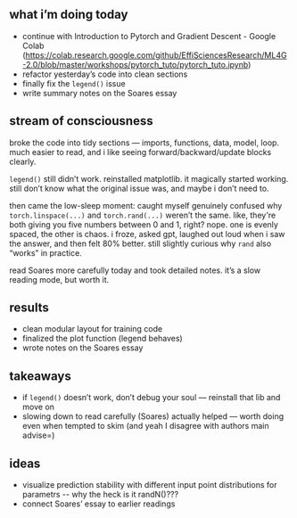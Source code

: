 ## what i’m doing today

- continue with Introduction to Pytorch and Gradient Descent - Google Colab (https://colab.research.google.com/github/EffiSciencesResearch/ML4G-2.0/blob/master/workshops/pytorch_tuto/pytorch_tuto.ipynb)
- refactor yesterday’s code into clean sections
- finally fix the `legend()` issue
- write summary notes on the Soares essay

## stream of consciousness
broke the code into tidy sections — imports, functions, data, model, loop. much easier to read, and i like seeing forward/backward/update blocks clearly.

`legend()` still didn’t work. reinstalled matplotlib. it magically started working. still don’t know what the original issue was, and maybe i don’t need to.

then came the low-sleep moment: caught myself genuinely confused why `torch.linspace(...)` and `torch.rand(...)` weren’t the same. like, they're both giving you five numbers between 0 and 1, right? nope. one is evenly spaced, the other is chaos. i froze, asked gpt, laughed out loud when i saw the answer, and then felt 80% better. still slightly curious why `rand` also “works” in practice.

read Soares more carefully today and took detailed notes. it’s a slow reading mode, but worth it.

## results
- clean modular layout for training code
- finalized the plot function (legend behaves)
- wrote notes on the Soares essay

## takeaways
- if `legend()` doesn’t work, don’t debug your soul — reinstall that lib and move on
- slowing down to read carefully (Soares) actually helped — worth doing even when tempted to skim (and yeah I disagree with authors main advise=)

## ideas
- visualize prediction stability with different input point distributions for parametrs -- why the heck is it randN()???
- connect Soares’ essay to earlier readings
